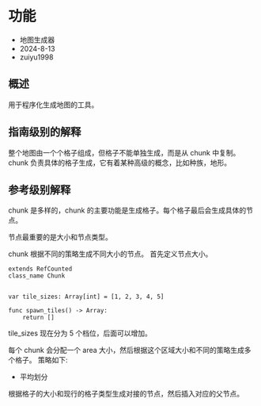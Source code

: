 # 功能

- 地图生成器
- 2024-8-13
- zuiyu1998

## 概述

用于程序化生成地图的工具。

## 指南级别的解释

整个地图由一个个格子组成，但格子不能单独生成，而是从 chunk 中复制。chunk 负责具体的格子生成，它有着某种高级的概念，比如种族，地形。

## 参考级别解释

chunk 是多样的，chunk 的主要功能是生成格子。每个格子最后会生成具体的节点。

节点最重要的是大小和节点类型。

chunk 根据不同的策略生成不同大小的节点。
首先定义节点大小。

```gds
extends RefCounted
class_name Chunk


var tile_sizes: Array[int] = [1, 2, 3, 4, 5]

func spawn_tiles() -> Array:
    return []
```

tile_sizes 现在分为 5 个档位，后面可以增加。

每个 chunk 会分配一个 area 大小，然后根据这个区域大小和不同的策略生成多个格子。
策略如下:

- 平均划分

根据格子的大小和现行的格子类型生成对接的节点，然后插入对应的父节点。
